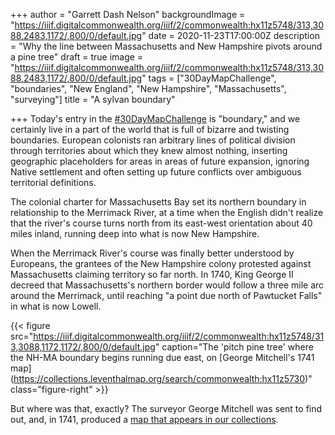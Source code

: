 +++
author = "Garrett Dash Nelson"
backgroundImage = "https://iiif.digitalcommonwealth.org/iiif/2/commonwealth:hx11z5748/313,3088,2483,1172/,800/0/default.jpg"
date = 2020-11-23T17:00:00Z
description = "Why the line between Massachusetts and New Hampshire pivots around a pine tree"
draft = true
image = "https://iiif.digitalcommonwealth.org/iiif/2/commonwealth:hx11z5748/313,3088,2483,1172/,800/0/default.jpg"
tags = ["30DayMapChallenge", "boundaries", "New England", "New Hampshire", "Massachusetts", "surveying"]
title = "A sylvan boundary"

+++
Today's entry in the [#30DayMapChallenge](https://twitter.com/search?q=from%3Abplmaps%20%2330DayMapChallenge) is "boundary," and we certainly live in a part of the world that is full of bizarre and twisting boundaries. European colonists ran arbitrary lines of political division through territories about which they knew almost nothing, inserting geographic placeholders for areas in areas of future expansion, ignoring Native settlement and often setting up future conflicts over ambiguous territorial definitions.

The colonial charter for Massachusetts Bay set its northern boundary in relationship to the Merrimack River, at a time when the English didn't realize that the river's course turns north from its east-west orientation about 40 miles inland, running deep into what is now New Hampshire.

When the Merrimack River's course was finally better understood by Europeans, the grantees of the New Hampshire colony protested against Massachusetts claiming territory so far north. In 1740, King George II decreed that Massachusetts's northern border would follow a three mile arc around the Merrimack, until reaching "a point due north of Pawtucket Falls" in what is now Lowell.

{{< figure src="https://iiif.digitalcommonwealth.org/iiif/2/commonwealth:hx11z5748/313,3088,1172,1172/,800/0/default.jpg" caption="The 'pitch pine tree' where the NH-MA boundary begins running due east, on \[George Mitchell's 1741 map\](https://collections.leventhalmap.org/search/commonwealth:hx11z5730)" class="figure-right" >}}

But where was that, exactly? The surveyor George Mitchell was sent to find out, and, in 1741, produced a [map that appears in our collections](https://collections.leventhalmap.org/search/commonwealth:hx11z5730).